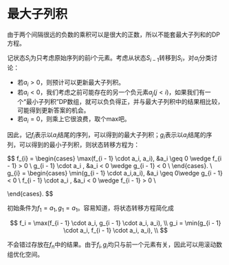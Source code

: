 # 最大子列积

由于两个间隔很远的负数的乘积可以是很大的正数，所以不能套最大子列和的DP方程。

记状态$S_i$为只考虑原始序列的前$i$个元素。考虑从状态$S_{i-1}$转移到$S_i$，对$a_i$分类讨论：

* 若$a_i > 0$，则预计可以更新最大子列积。
* 若$a_i < 0$，我们考虑之前可能存在的另一个负元素$a_j (j < i)$，如果我们有一个“最小子列积”DP数组，就可以负负得正，并与最大子列积中的结果相比较，可能得到更新答案的机会。
* 若$a_i = 0$，则乘上它很浪费，取个max吧。

因此，记$f_i$表示以$a_i$结尾的序列，可以得到的最大子列积；$g_i$表示以$a_i$结尾的序列，可以得到的最小子列积，则状态转移方程为：

$$
f_{i} = \begin{cases}
\max(f_{i - 1} \cdot a_i, a_i), &a_i \geq 0 \wedge f_{i - 1} > 0  \\
g_{i - 1} \cdot a_i , &a_i < 0 \wedge g_{i - 1} < 0 \\
\end{cases}.
\\
g_{i} = \begin{cases}
\min(g_{i - 1} \cdot a_i,a_i), &a_i \geq 0\wedge g_{i - 1} < 0   \\
f_{i - 1} \cdot a_i , &a_i < 0 \wedge f_{i - 1} > 0 \\

\end{cases}.
$$

初始条件为$f_1 = a_1, g_1 = a_1$。容易知道，将状态转移方程简化成

$$
f_i = \max(f_{i - 1} \cdot a_i, g_{i - 1} \cdot a_i, a_i), \\
g_i = \min(g_{i - 1} \cdot a_i, f_{i - 1} \cdot a_i, a_i), \\
$$

不会错过存放在$f_n$中的结果。由于$f_i, g_i$均只与前一个元素有关，因此可以用滚动数组优化空间。
